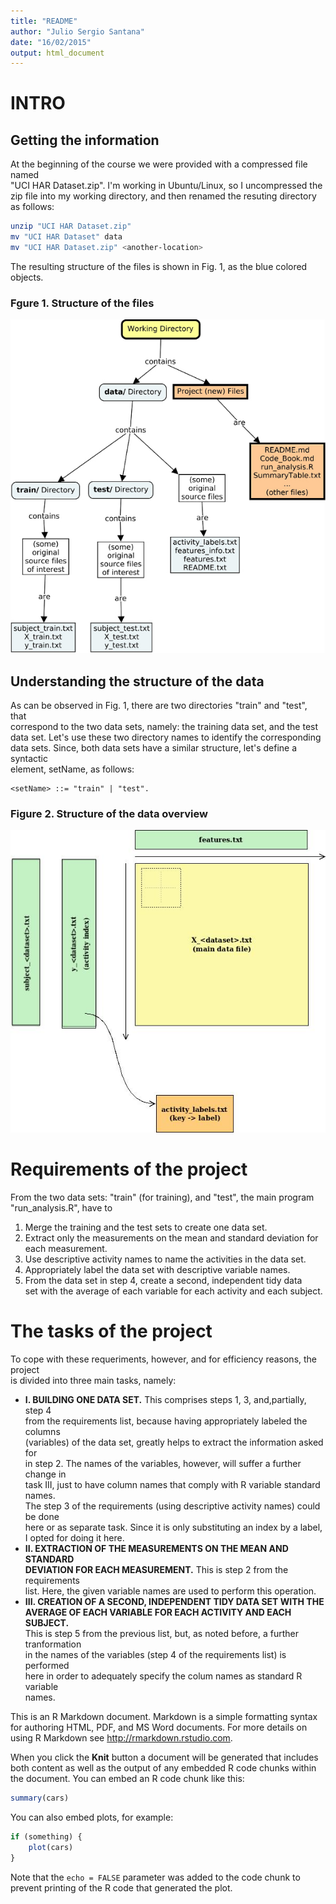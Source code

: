 ```yaml
---
title: "README"
author: "Julio Sergio Santana"
date: "16/02/2015"
output: html_document
---
```

# INTRO
## Getting the information
At the beginning of the course we were provided with a compressed file named  
"UCI HAR Dataset.zip". I'm working in Ubuntu/Linux, so I uncompressed the  
zip file into my working directory, and then renamed the resuting directory  
as follows:
```sh
unzip "UCI HAR Dataset.zip"
mv "UCI HAR Dataset" data
mv "UCI HAR Dataset.zip" <another-location>
```
The resulting structure of the files is shown in Fig. 1, as the blue colored  
objects.

### Fgure 1. Structure of the files
![Files Structure](FilesStructure.jpg)

## Understanding the structure of the data
As can be observed in Fig. 1, there are two directories "train" and "test", that  
correspond to the two data sets, namely: the training data set, and the test  
data set. Let's use these two directory names to identify the corresponding  
data sets. Since, both data sets have a similar structure, let's define a syntactic  
element, setName, as follows:
```
<setName> ::= "train" | "test".
```

### Figure 2. Structure of the data overview
![Data Structure](DataStructure.jpeg)

# Requirements of the project
From the two data sets: "train" (for training), and "test", the main program  
"run_analysis.R", have to

1. Merge the training and the test sets to create one data set.
2. Extract only the measurements on the mean and standard deviation for  
each measurement.
3. Use descriptive activity names to name the activities in the data set.                                                      
4. Appropriately label the data set with descriptive variable names.                                                        
5. From the data set in step 4, create a second, independent tidy data  
set with the average of each variable for each activity and each subject.

# The tasks of the project
To cope with these requeriments, however, and for efficiency reasons, the project  
is divided into three main tasks, namely:

- **I. BUILDING ONE DATA SET.** This comprises steps 1, 3, and,partially, step 4  
from the requirements list, because having appropriately labeled the columns  
(variables) of the data set, greatly helps to extract the information asked for  
in step 2. The names of the variables, however, will suffer a further change in  
task III, just to have column names that comply with R variable standard names.  
The step 3 of the requirements (using descriptive activity names) could be done  
here or as separate task. Since it is only substituting an index by a label,  
I opted for doing it here.
- **II. EXTRACTION OF THE MEASUREMENTS ON THE MEAN AND STANDARD  
DEVIATION FOR EACH MEASUREMENT.** This is step 2 from the requirements  
list. Here, the given variable names are used to perform this operation.
- **III. CREATION OF A SECOND, INDEPENDENT TIDY DATA SET WITH THE  
AVERAGE OF EACH VARIABLE FOR EACH ACTIVITY AND EACH SUBJECT.**  
This is step 5 from the previous list, but, as noted before, a further tranformation  
in the names of the variables (step 4 of the requirements list) is performed  
here in order to adequately specify the colum names as standard R variable  
names.

This is an R Markdown document. Markdown is a simple formatting syntax for authoring HTML, PDF, and MS Word documents. For more details on using R Markdown see <http://rmarkdown.rstudio.com>.

When you click the **Knit** button a document will be generated that includes both content as well as the output of any embedded R code chunks within the document. You can embed an R code chunk like this:

```r
summary(cars)
```

You can also embed plots, for example:

```r
if (something) {
    plot(cars)
}
```

Note that the `echo = FALSE` parameter was added to the code chunk to prevent printing of the R code that generated the plot.
